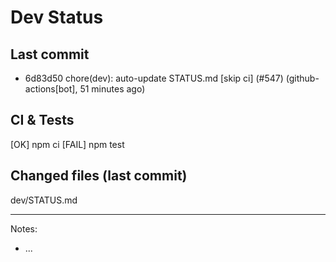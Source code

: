 # Dev Status

## Last commit
- 6d83d50 chore(dev): auto-update STATUS.md [skip ci] (#547) (github-actions[bot], 51 minutes ago)
## CI & Tests
[OK] npm ci
[FAIL] npm test

## Changed files (last commit)
dev/STATUS.md

---
Notes:
- ...
